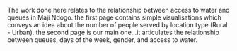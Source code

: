 The work done here relates to the relationship between access to water and queues in Maji Ndogo.
the first page contains simple visualisations which conveys an idea about the number of people served by location type (Rural - Urban).
the second page is our main one...it articulates the relationship between queues, days of the week, gender, and access to water.
